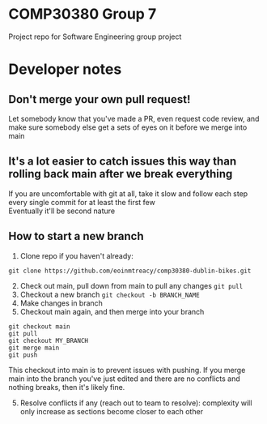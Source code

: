 # COMP30380 Group 7
Project repo for Software Engineering group project

# Developer notes
## Don't merge your own pull request!
Let somebody know that you've made a PR, even request code review, and make sure somebody else get a sets of eyes on it before we merge into main
## It's a lot easier to catch issues this way than rolling back main after we break everything
If you are uncomfortable with git at all, take it slow and follow each step every single commit for at least the first few <br>
Eventually it'll be second nature
## How to start a new branch
1. Clone repo if you haven't already:
```
git clone https://github.com/eoinmtreacy/comp30380-dublin-bikes.git
```
2. Check out main, pull down from main to pull any changes
`git pull`
3. Checkout a new branch
`git checkout -b BRANCH_NAME`
4. Make changes in branch
5. Checkout main again, and then merge into your branch
```
git checkout main
git pull
git checkout MY_BRANCH
git merge main
git push
```
This checkout into main is to prevent issues with pushing. If you merge main into the branch you've just edited and there are no conflicts and nothing breaks, then it's likely fine.

5. Resolve conflicts if any (reach out to team to resolve): complexity will only increase as sections become closer to each other
